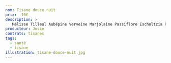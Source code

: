 ```yaml
---
nom: Tisane douce nuit
prix:  10€
description: >
   Mélisse Tilleul Aubépine Verveine Marjolaine Passiflore Escholtzia Rose
producteur: Josie
contrats: tisanes
tags: 
  - santé
  - tisane
illustration: tisane-douce-nuit.jpg
---
```


